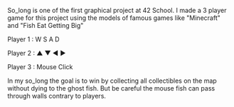 So_long is one of the first graphical project at 42 School.
I made a 3 player game for this project using the models of famous games like "Minecraft" and "Fish Eat Getting Big"

Player 1 : W S A D

Player 2 : ▲ ▼ ◀︎ ▶︎

Player 3 : Mouse Click

In my so_long the goal is to win by collecting all collectibles on the map without dying to the ghost fish.
But be careful the mouse fish can pass through walls contrary to players.
